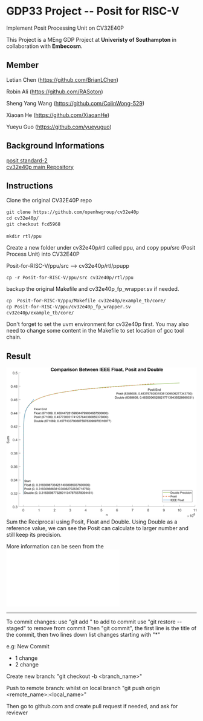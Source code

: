 # GDP33 Project -- Posit for RISC-V
Implement Posit Processing Unit on CV32E40P

This Project is a MEng GDP Project at **Univeristy of Southampton** in collaboration with **Embecosm**.

## Member
Letian Chen (https://github.com/BrianLChen)

Robin Ali (https://github.com/RASoton)

Sheng Yang Wang (https://github.com/ColinWong-529)

Xiaoan He (https://github.com/XiaoanHe)

Yueyu Guo (https://github.com/yueyuguo)

## Background Informations
[posit standard-2](https://posithub.org/docs/posit_standard-2.pdf)  
[cv32e40p main Repository](https://github.com/openhwgroup/cv32e40p/tree/master)

## Instructions
Clone the original CV32E40P repo
```
git clone https://github.com/openhwgroup/cv32e40p
cd cv32e40p/ 
git checkout fcd5968

mkdir rtl/ppu
```

Create a new folder under cv32e40p/rtl called ppu, and copy ppu/src (Posit Process Unit) into CV32E40P

Posit-for-RISC-V/ppu/src --> cv32e40p/rtl/ppupp
```
cp -r Posit-for-RISC-V/ppu/src cv32e40p/rtl/ppu
```

backup the original Makefile and cv32e40p_fp_wrapper.sv if needed.
```
cp  Posit-for-RISC-V/ppu/Makefile cv32e40p/example_tb/core/
cp Posit-for-RISC-V/ppu/cv32e40p_fp_wrapper.sv cv32e40p/example_tb/core/
```

Don't forget to set the uvm environment for cv32e40p first. You may also need to change some content in the Makefile to set location of gcc tool chain.

## Result
![Test conpare with IEEE 754 Float](/Picture/Forward_Compare_large_text.png)
Sum the Reciprocal using Posit, Float and Double. Using Double as a reference value, we can see the Posit can calculate to larger number and still keep its precision.

More information can be seen from the ![Porject Report](Posits%20for%20RISC-V%20Report.pdf)

-----------------------------------------------------------------------

To commit changes: 
use "git add <filename>" to add to commit
use "git restore <filename> --staged" to remove from commit
Then "git commit", the first line is the title of the commit, then two lines down list changes starting with "*"

e.g: 
New Commit

* 1 change
* 2 change

Create new branch: "git checkout -b <branch_name>"

Push to remote branch: whilst on local branch "git push origin <remote_name>:<local_name>"

Then go to github.com and create pull request if needed, and ask for reviewer

